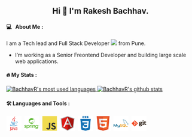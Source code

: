 <div id="header" align="center">
  <h2> Hi 👋 I'm Rakesh Bachhav.</h2>
  <div id="badges">
  </div>
</div>

#### 💻 &nbsp; About Me :
I am a Tech lead and Full Stack Developer <img src="https://media.giphy.com/media/WUlplcMpOCEmTGBtBW/giphy.gif" width="30"> from Pune.
- I’m working as a Senior Freontend Developer and building large scale web applications.

#### :fire: My Stats :
<!--- [![GitHub Streak](http://github-readme-streak-stats.herokuapp.com?user=BachhavR&theme=dark&background=000000)](https://git.io/streak-stats) 
 
[![Top Langs](https://github-readme-stats.vercel.app/api/top-langs/?username=BachhavR&layout=compact&theme=light)](https://github.com/BachhavR/github-readme-stats) -->

<a href="https://github.com/BachhavR">
  <img align="center" src="https://github-readme-stats.vercel.app/api/top-langs/?username=BachhavR&theme=light&count_private=true&layout=compact" width="205" alt="BachhavR's most used languages" />
</a>
<a href="https://github.com/BachhavR">
 <img align="center" src="https://github-readme-stats.vercel.app/api?username=BachhavR&show_icons=true&theme=light&line_height=27&include_all_commits=true&count_private=true&hide=issues,prs,contribs" width="350" alt="BachhavR's github stats"/>
</a>

#### :hammer_and_wrench: Languages and Tools :
<div>
  <img src="https://github.com/devicons/devicon/blob/master/icons/java/java-original-wordmark.svg" title="Java" alt="Java" width="40" height="40"/>&nbsp;
  <img src="https://github.com/devicons/devicon/blob/master/icons/spring/spring-original-wordmark.svg" title="Spring" alt="Spring" width="40" height="40"/>&nbsp;
  <img src="https://github.com/devicons/devicon/blob/master/icons/javascript/javascript-original.svg" title="JavaScript" alt="JavaScript" width="40" height="40"/>&nbsp;
  <img src="https://github.com/devicons/devicon/blob/master/icons/angularjs/angularjs-original.svg" title="Angular" alt="Angular" width="40" height="40"/>&nbsp;
  <img src="https://github.com/devicons/devicon/blob/master/icons/css3/css3-plain-wordmark.svg"  title="CSS3" alt="CSS" width="40" height="40"/>&nbsp;
  <img src="https://github.com/devicons/devicon/blob/master/icons/html5/html5-original.svg" title="HTML5" alt="HTML" width="40" height="40"/>&nbsp;
  <img src="https://github.com/devicons/devicon/blob/master/icons/mysql/mysql-original-wordmark.svg" title="MySQL"  alt="MySQL" width="40" height="40"/>&nbsp;
  <img src="https://github.com/devicons/devicon/blob/master/icons/git/git-original-wordmark.svg" title="Git" **alt="Git" width="40" height="40"/>
</div>
